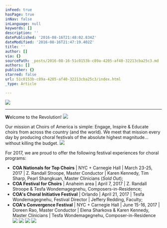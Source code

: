 ```yaml
---
inFeed: true
hasPage: true
inNav: false
inLanguage: null
keywords: []
description: ''
datePublished: '2016-08-16T21:48:02.834Z'
dateModified: '2016-08-16T21:47:19.402Z'
title: ''
author: []
via: {}
sourcePath: _posts/2016-08-16-51c0153b-c89a-4205-af40-32213cba25c3.md
authors: []
publisher: {}
starred: false
url: 51c0153b-c89a-4205-af40-32213cba25c3/index.html
_type: Article

---
```

![](https://the-grid-user-content.s3-us-west-2.amazonaws.com/d60c765a-e873-44ca-ae3a-c694054d136a.jpg)

****

**W**elcome to the Revolution!
![](https://the-grid-user-content.s3-us-west-2.amazonaws.com/8247c0db-d0f3-4bca-8dea-40ce5f458b4c.jpg)

Our mission at Choirs of America is simple: Engage, Inspire & Educate choirs from across the country (and the world). We meet that mission every day by producing choral festivals of the absolute highest magnitude... without killing the budget.
![](https://the-grid-user-content.s3-us-west-2.amazonaws.com/1d9c3a23-4d47-422e-a855-6e59f7cae5e8.jpg)

For 2017, we are proud to offer the following festival experiences for choral programs:

* **COA Nationals for Top Choirs** | NYC + Carnegie Hall | March 23-25, 2017 | Z. Randall Stroope, Master Conductor | Karen Kennedy, Tim Sharp, Pearl Shangkuan, Master Clinicians (_Sold Out_);
* **COA Festival for Choirs** | Anaheim area | April 7, 2017 | Z. Randall Stroope & Tesfa Wondemagegnehu, Composers-in-Residence;
* **COA's Choral Initiative Festival** | Orlando | April 21, 2017 | Tesfa Wondemagegnehu, Festival Director | Jeffery Redding, Faculty;
* **COA's Convergence Festival** | NYC + Carnegie Hall | June 15-16, 2017 | Doreen Rao, Master Conductor | Elena Sharkova & Karen Kennedy, Master Clinicians | Tesfa Wondemagegnehu, Composer-in-Residence
![](https://the-grid-user-content.s3-us-west-2.amazonaws.com/ccd851d2-0c5f-44e3-a887-52d7911bf85f.jpg)
![](https://the-grid-user-content.s3-us-west-2.amazonaws.com/4990e983-6b06-4034-a69b-aeda313547fa.jpg)
![](https://the-grid-user-content.s3-us-west-2.amazonaws.com/ccaf5085-3650-4de0-a0ba-3a699952b75d.jpg)
![](https://the-grid-user-content.s3-us-west-2.amazonaws.com/326e30e9-abc4-4715-9c13-60d0841e9492.jpg)